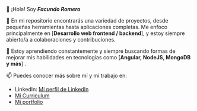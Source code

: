 👋 ¡Hola! Soy ***Facundo Romero***

🌟 En mi repositorio encontrarás una variedad de proyectos, desde pequeñas herramientas hasta aplicaciones completas. Me enfoco principalmente en [**Desarrollo web frontend / backend**], y estoy siempre abierto/a a colaboraciones y contribuciones.

🌱 Estoy aprendiendo constantemente y siempre buscando formas de mejorar mis habilidades en tecnologias como [**Angular, NodeJS, MongoDB y más**] . 

📫 Puedes conocer más sobre mí y mi trabajo en:

- LinkedIn: [Mi perfil de LinkedIn](https://www.linkedin.com/in/facundo-romero-104353233)
- [Mi Curriculum](https://drive.google.com/file/d/1xXK2PF8xqKYaxynUlxOH7UQuuQf-AZ6e/view?usp=drive_link)
- [Mi portfolio](https://sites.google.com/view/romero1807portfolio/home)
